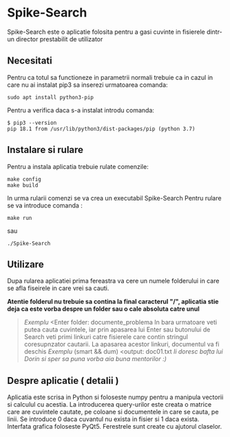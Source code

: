 # Spike-Search
Spike-Search este o aplicatie folosita pentru a gasi cuvinte in 
fisierele dintr-un director prestabilit de utilizator

## Necesitati
Pentru ca totul sa functioneze in parametrii normali trebuie ca
in cazul in care nu ai instalat pip3 sa inserezi urmatoarea comanda:
```
sudo apt install python3-pip
```
Pentru a verifica daca s-a instalat introdu comanda:
```
$ pip3 --version
pip 18.1 from /usr/lib/python3/dist-packages/pip (python 3.7)
```

## Instalare si rulare
Pentru a instala aplicatia trebuie rulate comenzile: 
```
make config
make build
```
In urma rularii comenzi se va crea un executabil Spike-Search
Pentru rulare se va introduce comanda  :
```
make run 
```
sau
```
./Spike-Search
```
## Utilizare 
Dupa rularea aplicatiei prima fereastra va cere un numele folderului 
in care se afla fiseirele in care vrei sa cauti.

**Atentie folderul nu trebuie sa contina la final caracterul "/", 
aplicatia stie deja ca este vorba despre un folder sau o cale absoluta
catre unul**
>*Exemplu*
  <Enter folder: documente_problema
In bara urmatoare veti putea cauta cuvintele, iar prin apasarea lui
Enter sau butonului de Search veti primi linkuri catre fisierele care
contin stringul coresupnzator cautarii. La apasarea acestor linkuri, 
documentul va fi deschis
  >*Exemplu*
    (smart && dum) 
   <output: doc01.txt
_Ii doresc bafta lui Dorin si sper sa puna vorba aia buna mentorilor :)_



## Despre aplicatie ( detalii )
Aplicatia este scrisa in Python si foloseste numpy pentru a manipula
vectorii si calculul cu acestia. 
La introducerea query-urilor este creata o matrice care are cuvintele 
cautate, pe coloane si documentele in care se cauta, pe linii. Se 
introduce 0 daca cuvantul nu exista in fisier si 1 daca exista.
Interfata grafica foloseste PyQt5. Ferestrele sunt create cu ajutorul
claselor.
